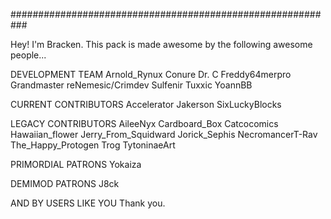 ###########################################################

Hey! I'm Bracken.
This pack is made awesome by the following awesome people...

DEVELOPMENT TEAM
Arnold_Rynux
Conure
Dr. C
Freddy64merpro
Grandmaster
reNemesic/Crimdev
Sulfenir
Tuxxic
YoannBB

CURRENT CONTRIBUTORS
Accelerator
Jakerson
SixLuckyBlocks

LEGACY CONTRIBUTORS
AileeNyx
Cardboard_Box
Catcocomics
Hawaiian_flower
Jerry_From_Squidward
Jorick_Sephis
NecromancerT-Rav
The_Happy_Protogen
Trog
TytoninaeArt

PRIMORDIAL PATRONS
Yokaiza

DEMIMOD PATRONS
J8ck

AND BY USERS LIKE YOU
Thank you.



